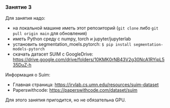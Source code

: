 ### Занятие 3

Для занятия надо:
- на локальной машине иметь этот репозиторий  (`git clone` либо `git pull origin main` для обновления)
- иметь Python среду с numpy, torch и jupyter/jupyterlab
- установить segmentation_moels.pytorch: `$ pip install segmentation-models-pytorch`
- скачать датасет SUIM с GoogleDrive: https://drive.google.com/drive/folders/10KMK0rNB43V2g30NcA1RYipL535DuZ-h


Информация о Suim:
- Главная страница: https://irvlab.cs.umn.edu/resources/suim-dataset
- Paperswithcode: https://paperswithcode.com/dataset/suim

Для этого занятия пригодится, но не обязательна GPU.
